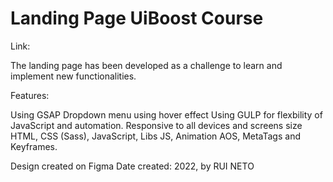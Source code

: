 # Landing Page UiBoost Course

Link:

The landing page has been developed as a challenge to learn and implement new functionalities.

Features:

Using GSAP
Dropdown menu using hover effect
Using GULP for flexbility of JavaScript and automation.
Responsive to all devices and screens size
HTML, CSS (Sass), JavaScript, Libs JS, Animation AOS, MetaTags and Keyframes.

Design created on Figma Date created: 2022, by RUI NETO
